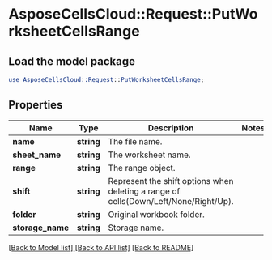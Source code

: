 # AsposeCellsCloud::Request::PutWorksheetCellsRange 

## Load the model package
```perl
use AsposeCellsCloud::Request::PutWorksheetCellsRange;
```

## Properties
Name | Type | Description | Notes
------------ | ------------- | ------------- | -------------
**name** | **string** | The file name. |
**sheet_name** | **string** | The worksheet name. |
**range** | **string** | The range object. |
**shift** | **string** | Represent the shift options when deleting a range of cells(Down/Left/None/Right/Up). |
**folder** | **string** | Original workbook folder. |
**storage_name** | **string** | Storage name. |  

[[Back to Model list]](../README.md#documentation-for-requests) [[Back to API list]](../README.md#documentation-for-api-endpoints) [[Back to README]](../README.md)


